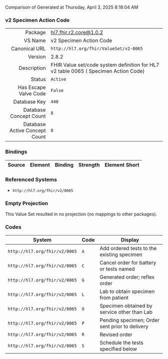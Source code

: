 Comparison of 
Generated at Thursday, April 3, 2025 8:18:04 AM

### v2 Specimen Action Code

|      |     |
| ---: | --- |
| Package | hl7.fhir.r2.core@1.0.2 |
| VS Name | v2 Specimen Action Code |
| Canonical URL | `http://hl7.org/fhir/ValueSet/v2-0065` |
| Version | 2.8.2 |
| Description | FHIR Value set/code system definition for HL7 v2 table 0065 ( Specimen Action Code) |
| Status | `Active` |
| Has Escape Valve Code | `False` |
| Database Key | `440` |
| Database Concept Count | `8` |
| Database Active Concept Count | `8` |
### Bindings

| Source | Element | Binding | Strength | Element Short |
| ------ | ------- | ------- | -------- | ------------- |

### Referenced Systems

* `http://hl7.org/fhir/v2/0065`
### Empty Projection

This Value Set resulted in no projection (no mappings to other packages).

### Codes

| System | Code | Display |
| ------ | ---- | ------- |
| `http://hl7.org/fhir/v2/0065` | `A` | Add ordered tests to the existing specimen |
| `http://hl7.org/fhir/v2/0065` | `C` | Cancel order for battery or tests named |
| `http://hl7.org/fhir/v2/0065` | `G` | Generated order; reflex order |
| `http://hl7.org/fhir/v2/0065` | `L` | Lab to obtain specimen from patient |
| `http://hl7.org/fhir/v2/0065` | `O` | Specimen obtained by service other than Lab |
| `http://hl7.org/fhir/v2/0065` | `P` | Pending specimen; Order sent prior to delivery |
| `http://hl7.org/fhir/v2/0065` | `R` | Revised order |
| `http://hl7.org/fhir/v2/0065` | `S` | Schedule the tests specified below |
